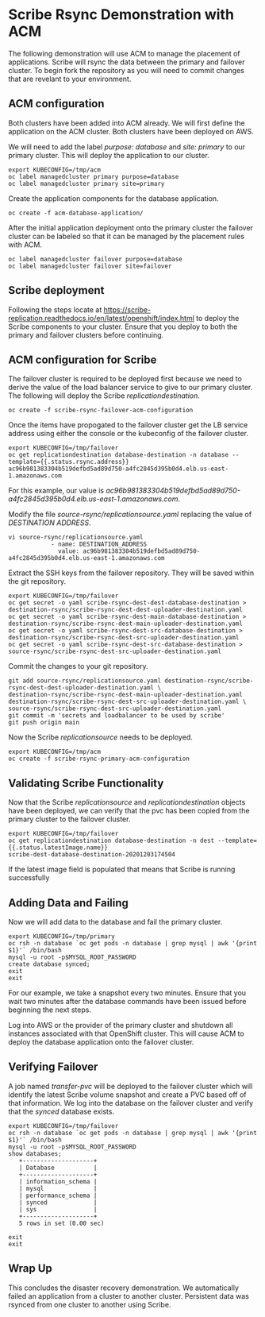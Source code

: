 # Scribe Rsync Demonstration with ACM
The following demonstration will use ACM to manage the placement of applications. Scribe will
rsync the data between the primary and failover cluster. To begin fork the repository as you
will need to commit changes that are revelant to your environment.

## ACM configuration
Both clusters have been added into ACM already. We will first define the application on the ACM cluster. Both clusters have been deployed on AWS.

We will need to add the label *purpose: database* and *site: primary* to our primary cluster. This will deploy the 
application to our cluster.

```
export KUBECONFIG=/tmp/acm
oc label managedcluster primary purpose=database
oc label managedcluster primary site=primary
```

Create the application components for the database application.

```
oc create -f acm-database-application/
```

After the initial application deployment onto the primary cluster the failover cluster can be
labeled so that it can be managed by the placement rules with ACM.

```
oc label managedcluster failover purpose=database
oc label managedcluster failover site=failover
```

## Scribe deployment
Following the steps locate at https://scribe-replication.readthedocs.io/en/latest/openshift/index.html
to deploy the Scribe components to your cluster. Ensure that you deploy to both the primary and failover
clusters before continuing. 

## ACM configuration for Scribe
The failover cluster is required to be deployed first because we need to derive the value of
the load balancer service to give to our primary cluster. The following will deploy the Scribe
*replicationdestination*.

```
oc create -f scribe-rsync-failover-acm-configuration
```

Once the items have propogated to the failover cluster get the LB service address using either the console or
the kubeconfig of the failover cluster.

```
export KUBECONFIG=/tmp/failover
oc get replicationdestination database-destination -n database --template={{.status.rsync.address}}
ac96b981383304b519defbd5ad89d750-a4fc2845d395b0d4.elb.us-east-1.amazonaws.com
```

For this example, our value is *ac96b981383304b519defbd5ad89d750-a4fc2845d395b0d4.elb.us-east-1.amazonaws.com*.

Modify the file *source-rsync/replicationsource.yaml* replacing the value of *DESTINATION ADDRESS*.

```
vi source-rsync/replicationsource.yaml
            - name: DESTINATION_ADDRESS
              value: ac96b981383304b519defbd5ad89d750-a4fc2845d395b0d4.elb.us-east-1.amazonaws.com
```

Extract the SSH keys from the failover repository. They will be saved within the git repository.

```
export KUBECONFIG=/tmp/failover
oc get secret -o yaml scribe-rsync-dest-dest-database-destination > destination-rsync/scribe-rsync-dest-dest-uploader-destination.yaml
oc get secret -o yaml scribe-rsync-dest-main-database-destination > destination-rsync/scribe-rsync-dest-main-uploader-destination.yaml
oc get secret -o yaml scribe-rsync-dest-src-database-destination > destination-rsync/scribe-rsync-dest-src-uploader-destination.yaml
oc get secret -o yaml scribe-rsync-dest-src-database-destination > source-rsync/scribe-rsync-dest-src-uploader-destination.yaml
```

Commit the changes to your git repository.

```
git add source-rsync/replicationsource.yaml destination-rsync/scribe-rsync-dest-dest-uploader-destination.yaml \
destination-rsync/scribe-rsync-dest-main-uploader-destination.yaml destination-rsync/scribe-rsync-dest-src-uploader-destination.yaml \
source-rsync/scribe-rsync-dest-src-uploader-destination.yaml
git commit -m 'secrets and loadbalancer to be used by scribe'
git push origin main
```

Now the Scribe *replicationsource* needs to be deployed.

```
export KUBECONFIG=/tmp/acm
oc create -f scribe-rsync-primary-acm-configuration
```

## Validating Scribe Functionality
Now that the Scribe *replicationsource* and *replicationdestination* objects have been deployed, we can verify that the pvc has been copied from the
primary cluster to the failover cluster.

```
export KUBECONFIG=/tmp/failover
oc get replicationdestination database-destination -n dest --template={{.status.latestImage.name}}
scribe-dest-database-destination-20201203174504
```

If the latest image field is populated that means that Scribe is running successfully

## Adding Data and Failing
Now we will add data to the database and fail the primary cluster.

```
export KUBECONFIG=/tmp/primary
oc rsh -n database `oc get pods -n database | grep mysql | awk '{print $1}'` /bin/bash
mysql -u root -p$MYSQL_ROOT_PASSWORD
create database synced;
exit
exit
```

For our example, we take a snapshot every two minutes. Ensure that you wait two minutes after the database commands have been issued before beginning the next steps.

Log into AWS or the provider of the primary cluster and shutdown all instances associated with that OpenShift cluster. This will cause ACM to deploy the database 
application onto the failover cluster.

## Verifying Failover
A job named *transfer-pvc* will be deployed to the failover cluster which will identify the latest Scribe volume snapshot and create a PVC based off of that information.
We log into the database on the failover cluster and verify that the *synced* database exists.
```
export KUBECONFIG=/tmp/failover
oc rsh -n database `oc get pods -n database | grep mysql | awk '{print $1}'` /bin/bash
mysql -u root -p$MYSQL_ROOT_PASSWORD
show databases;
   +--------------------+
   | Database           |
   +--------------------+
   | information_schema |
   | mysql              |
   | performance_schema |
   | synced             |
   | sys                |
   +--------------------+
   5 rows in set (0.00 sec)

exit
exit
```
## Wrap Up
This concludes the disaster recovery demonstration. We automatically failed an application from a cluster to another cluster. Persistent data was rsynced from one cluster to
another using Scribe.
